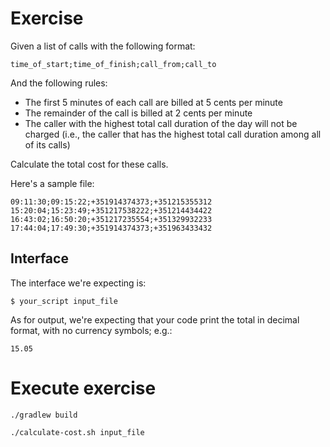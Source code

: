 # Exercise

Given a list of calls with the following format:

    time_of_start;time_of_finish;call_from;call_to

And the following rules:

 - The first 5 minutes of each call are billed at 5 cents per minute
 - The remainder of the call is billed at 2 cents per minute
 - The caller with the highest total call duration of the day will not be charged (i.e., the caller that has the highest total call duration among all of its calls)

Calculate the total cost for these calls.

Here's a sample file:

    09:11:30;09:15:22;+351914374373;+351215355312
    15:20:04;15:23:49;+351217538222;+351214434422
    16:43:02;16:50:20;+351217235554;+351329932233
    17:44:04;17:49:30;+351914374373;+351963433432

## Interface

The interface we're expecting is:

    $ your_script input_file

As for output, we're expecting that your code print the total in decimal format, with no currency symbols; e.g.:

    15.05

# Execute exercise

    ./gradlew build

    ./calculate-cost.sh input_file

